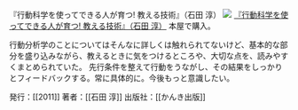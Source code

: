 『行動科学を使ってできる人が育つ! 教える技術』（石田 淳）
[![](https://images-fe.ssl-images-amazon.com/images/I/412YsspxIzL._SL160_.jpg)](http://www.amazon.co.jp/exec/obidos/ASIN/4761267550/choiyaki81-22/ref=nosim)
[『行動科学を使ってできる人が育つ! 教える技術』（石田 淳）](http://www.amazon.co.jp/exec/obidos/ASIN/4761267550/choiyaki81-22/ref=nosim)
本屋で購入。

行動分析学のことについてはそんなに詳しくは触れられてないけど、基本的な部分を盛り込みながら、教えるときに気をつけるところや、大切な点を、読みやすくまとめられていた。
先行条件を整えて行動をうながし、その結果をしっかりとフィードバックする。常に具体的に。今後もっと意識したい。

発行：[[2011]]
著者：[[石田 淳]]
出版社：[[かんき出版]]
